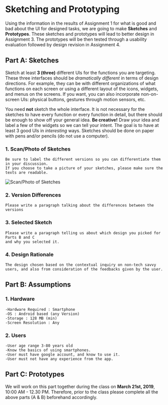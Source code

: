 # Sketching and Prototyping
Using the information in the results of Assignment 1 for what is good and bad about the UI for designed tasks, we are going to make **Sketches** and **Prototypes**. These sketches and prototypes will lead to better design in Assignment 3. The prototypes will be then tested through a usability evaluation followed by design revision in Assignment 4.

## Part A: Sketches
Sketch at least **3 (three)** different UIs for the functions you are targeting. These three interfaces should be _dramatically different_ in terms of design directions. For example, they can be with different organizations of what functions on each screen or using a different layout of the icons, widgets, and menus on the screens. If you want, you can also incorporate non-on-screen UIs: physical buttons, gestures through motion sensors, etc.

You need **not** sketch the whole interface. It is not necessary for the sketches to have every function or every function in detail, but there should be enough to show off your general idea. **Be creative!** Draw your idea and label a few of the widgets so we can tell your intent. The goal is to have at least 3 good UIs in *interesting* ways. Sketches should be done on paper with pens and/or pencils (do not use a computer).

### 1. Scan/Photo of Sketches
```
Be sure to label the different versions so you can differentiate them in your discussion. 
If you choose to take a picture of your sketches, please make sure the texts are readable.
```

![Scan/Photo of Sketches](https://picsum.photos/400/300/?random)

### 2. Version Differences
```
Please write a paragraph talking about the differences between the versions
```

### 3. Selected Sketch
```
Please write a paragraph telling us about which design you picked for Parts B and C 
and why you selected it.
```

### 4. Design Rationale
```
The design chosen based on the contextual inquiry on non-tech savvy users, and also from consideration of the feedbacks given by the user.
```

## Part B: Assumptions
### 1. Hardware
```
-Hardware Required : Smartphone
-OS : Android based (any Version)
-Storage : 128 MB (min)
-Screen Resolution : Any
```
### 2. Users
```
-User age range 3-80 years old
-Know the basics of using smartphones.
-User must have google account, and know to use it.
-User must not have any experience from the app.
```

## Part C: Prototypes
We will work on this part together during the class on **March 21st, 2019**, 10:00 AM - 12.30 PM. Therefore, prior to the class please complete all the above parts (A & B) beforehand accordingly.
